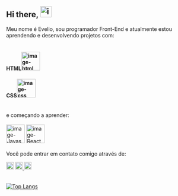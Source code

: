 ## Hi there, <img width="30px" height="30px" alt="image" src="https://github.com/user-attachments/assets/0ef073a3-64e9-4490-900d-ae1caba37e97" />



Meu nome é Evelio, sou programador Front-End e atualmente estou aprendendo e desenvolvendo projetos com:
<br>
<br>
  <h4>HTML<img width="50px" height="50px" alt="image-html" src="https://github.com/user-attachments/assets/2d2fbb0e-443a-4ac1-8ecc-36a5b08536eb"/></h4> 
  <h4>CSS<img width="50px" height="50px" alt="image-css" src="https://github.com/user-attachments/assets/4de9682a-eb16-422c-8b36-1b553d11bd7d"/></h4>
<br>
e começando a aprender:
<br>
<br>
  <img width="50px" height="50px" alt="image-Javascript" src="https://github.com/user-attachments/assets/20476e74-dd0f-4cf1-b12a-e0915e34519d" />
  <img width="50px" height="50px" alt="image-React" src="https://github.com/user-attachments/assets/7e76006a-1458-4a0e-af51-c531fed7476f" />
<br>
<br>
Você pode entrar em contato comigo através de:

  <a href="https://www.instagram.com/eveliobrenaalvarez/"><img width="20px" height="20px" alt="image-instagram" src="https://github.com/user-attachments/assets/5e89890f-d7ae-4201-b88a-b784cdf4931f" /></a>
  <a href="https://wa.me/5592984723808"><img width="20px" height="20px" alt="image-whatsapp" src="https://github.com/user-attachments/assets/92b74913-44bc-4d75-a453-93ba4f3a0767"/>
  <a href="www.linkedin.com/in/eveliobrenaalvarez"><img width="20px" height="20px" alt="image" src="https://github.com/user-attachments/assets/a3c65e6c-7f30-40d3-8d2c-2194cf1796b3" />
<br>
<br>
<br>
  [![Top Langs](https://github-readme-stats.vercel.app/api/top-langs/?username=EvelioBr)](https://github.com/anuraghazra/github-readme-stats)




